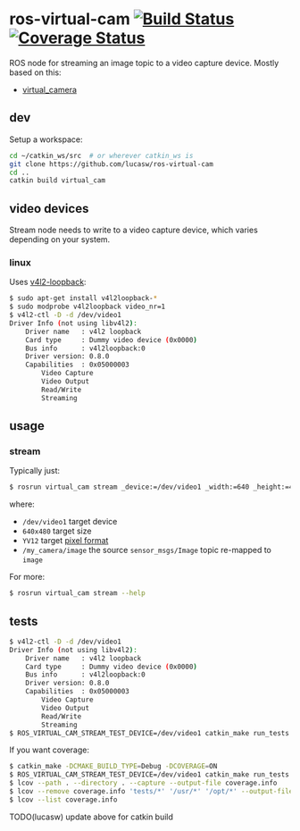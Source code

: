 # ros-virtual-cam [![Build Status](https://travis-ci.org/mayfieldrobotics/ros-virtual-cam.svg?branch=master)](https://travis-ci.org/mayfieldrobotics/ros-virtual-cam) [![Coverage Status](https://coveralls.io/repos/mayfieldrobotics/ros-virtual-cam/badge.svg?branch=master)](https://coveralls.io/r/mayfieldrobotics/ros-virtual-cam?branch=master)

ROS node for streaming an image topic to  a video capture device. Mostly
based on this:

* [virtual_camera](https://github.com/czw90130/virtual_camera)

## dev

Setup a workspace:

```bash
cd ~/catkin_ws/src  # or wherever catkin_ws is
git clone https://github.com/lucasw/ros-virtual-cam
cd ..
catkin build virtual_cam
```

## video devices

Stream node needs to write to a video capture device, which varies depending on
your system.

### linux

Uses [v4l2-loopback](https://github.com/umlaeute/v4l2loopback):

```bash
$ sudo apt-get install v4l2loopback-*
$ sudo modprobe v4l2loopback video_nr=1
$ v4l2-ctl -D -d /dev/video1
Driver Info (not using libv4l2):
    Driver name   : v4l2 loopback
    Card type     : Dummy video device (0x0000)
    Bus info      : v4l2loopback:0
    Driver version: 0.8.0
    Capabilities  : 0x05000003
        Video Capture
        Video Output
        Read/Write
        Streaming
```

## usage

### stream

Typically just:

```bash
$ rosrun virtual_cam stream _device:=/dev/video1 _width:=640 _height:=480 _fourcc:=YV12 image:=/my_camera/image
```

where:

* `/dev/video1` target device
* `640x480` target size
* `YV12` target [pixel format](http://en.wikipedia.org/wiki/FourCC)
* `/my_camera/image` the source `sensor_msgs/Image` topic re-mapped to `image`

For more:

```bash
$ rosrun virtual_cam stream --help
```

## tests

```bash
$ v4l2-ctl -D -d /dev/video1
Driver Info (not using libv4l2):
    Driver name   : v4l2 loopback
    Card type     : Dummy video device (0x0000)
    Bus info      : v4l2loopback:0
    Driver version: 0.8.0
    Capabilities  : 0x05000003
        Video Capture
        Video Output
        Read/Write
        Streaming
$ ROS_VIRTUAL_CAM_STREAM_TEST_DEVICE=/dev/video1 catkin_make run_tests
```

If you want coverage:

```bash
$ catkin_make -DCMAKE_BUILD_TYPE=Debug -DCOVERAGE=ON
$ ROS_VIRTUAL_CAM_STREAM_TEST_DEVICE=/dev/video1 catkin_make run_tests
$ lcov --path . --directory . --capture --output-file coverage.info
$ lcov --remove coverage.info 'tests/*' '/usr/*' '/opt/*' --output-file coverage.info
$ lcov --list coverage.info
```

TODO(lucasw) update above for catkin build
